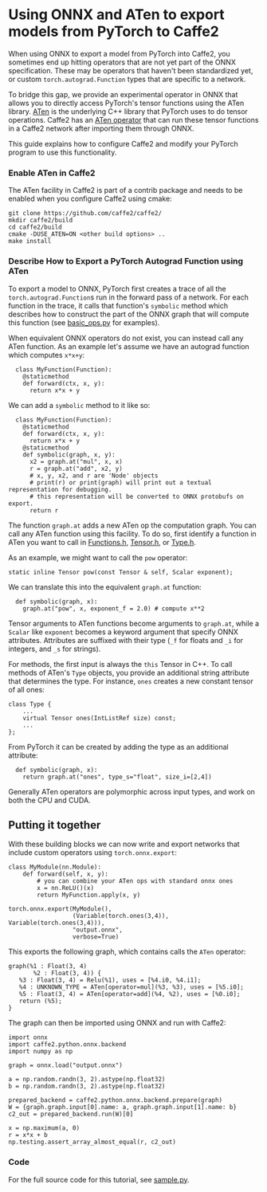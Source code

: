 # Using ONNX and ATen to export models from PyTorch to Caffe2

When using ONNX to export a model from PyTorch into Caffe2, you sometimes end up
hitting operators that are not yet part of the ONNX specification. These may be
operators that haven't been standardized yet, or custom `torch.autograd.Function` types that
are specific to a network.

To bridge this gap, we provide an experimental operator in ONNX that allows you to directly access PyTorch's tensor functions using the ATen library.
[ATen](https://github.com/zdevito/aten) is the underlying C++ library that PyTorch uses to do tensor operations. Caffe2 has an [ATen operator](https://github.com/caffe2/caffe2/tree/master/caffe2/contrib/aten)
that can run these tensor functions in a Caffe2 network after importing them through ONNX.

This guide explains how to configure Caffe2 and modify your PyTorch program to use
this functionality.

### Enable ATen in Caffe2

The ATen facility in Caffe2 is part of a contrib package and needs to be enabled
when you configure Caffe2 using cmake:

```
git clone https://github.com/caffe2/caffe2/
mkdir caffe2/build
cd caffe2/build
cmake -DUSE_ATEN=ON <other build options> ..
make install
```

### Describe How to Export a PyTorch Autograd Function using ATen

To export a model to ONNX, PyTorch first creates a trace of all the `torch.autograd.Function`s run
in the forward pass of a network. For each function in the trace, it calls that function's
`symbolic` method which describes how to construct the part of the ONNX graph
that will compute this function (see [basic_ops.py](https://github.com/pytorch/pytorch/blob/master/torch/autograd/_functions/basic_ops.py#L59) for examples).

When equivalent ONNX operators do not exist, you can instead call any ATen function.
As an example let's assume we have an autograd function which computes `x*x+y`:

```
  class MyFunction(Function):
    @staticmethod
    def forward(ctx, x, y):
      return x*x + y
```

We can add a `symbolic` method to it like so:

```
  class MyFunction(Function):
    @staticmethod
    def forward(ctx, x, y):
      return x*x + y
    @staticmethod
    def symbolic(graph, x, y):
      x2 = graph.at("mul", x, x)
      r = graph.at("add", x2, y)
      # x, y, x2, and r are 'Node' objects
      # print(r) or print(graph) will print out a textual representation for debugging.
      # this representation will be converted to ONNX protobufs on export.
      return r
```

The function `graph.at` adds a new ATen op the computation graph.
You can call any ATen function using this facility. To do so,
first identify a function in ATen you want to call in [Functions.h](https://github.com/zdevito/ATen/blob/master/doc/Functions.h),
[Tensor.h](https://github.com/zdevito/ATen/blob/master/doc/Tensor.h), or [Type.h](https://github.com/zdevito/ATen/blob/master/doc/Type.h).

As an example, we might want to call the `pow` operator:

```
static inline Tensor pow(const Tensor & self, Scalar exponent);
```

We can translate this into the equivalent `graph.at` function:

```
  def symbolic(graph, x):
    graph.at("pow", x, exponent_f = 2.0) # compute x**2
```

Tensor arguments to ATen functions become arguments to `graph.at`, while a `Scalar`
like `exponent` becomes a keyword argument that specify ONNX attributes.
Attributes are suffixed with their type (`_f` for floats and `_i` for integers, and `_s` for strings).

For methods, the first input is always the `this` Tensor in C++.
To call methods of ATen's `Type` objects, you provide an additional string attribute
that determines the type. For instance, `ones` creates a new constant tensor of all ones:
```
class Type {
	...
	virtual Tensor ones(IntListRef size) const;
	...
};
```

From PyTorch it can be created by adding the type as an additional attribute:

```
  def symbolic(graph, x):
    return graph.at("ones", type_s="float", size_i=[2,4])
```


Generally ATen operators are polymorphic across input types, and work on both the CPU and CUDA.

## Putting it together

With these building blocks we can now write and export networks that include custom operators using `torch.onnx.export`:

```
class MyModule(nn.Module):
    def forward(self, x, y):
        # you can combine your ATen ops with standard onnx ones
        x = nn.ReLU()(x)
        return MyFunction.apply(x, y)

torch.onnx.export(MyModule(),
                  (Variable(torch.ones(3,4)), Variable(torch.ones(3,4))),
                  "output.onnx",
                  verbose=True)
```

This exports the following graph, which contains calls the `ATen` operator:

```
graph(%1 : Float(3, 4)
       %2 : Float(3, 4)) {
   %3 : Float(3, 4) = Relu(%1), uses = [%4.i0, %4.i1];
   %4 : UNKNOWN_TYPE = ATen[operator=mul](%3, %3), uses = [%5.i0];
   %5 : Float(3, 4) = ATen[operator=add](%4, %2), uses = [%0.i0];
   return (%5);
}
```

The graph can then be imported using ONNX and run with Caffe2:

```
import onnx
import caffe2.python.onnx.backend
import numpy as np

graph = onnx.load("output.onnx")

a = np.random.randn(3, 2).astype(np.float32)
b = np.random.randn(3, 2).astype(np.float32)

prepared_backend = caffe2.python.onnx.backend.prepare(graph)
W = {graph.graph.input[0].name: a, graph.graph.input[1].name: b}
c2_out = prepared_backend.run(W)[0]

x = np.maximum(a, 0)
r = x*x + b
np.testing.assert_array_almost_equal(r, c2_out)
```

### Code

For the full source code for this tutorial, see [sample.py](sample.py).
